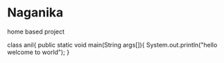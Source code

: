 # Naganika
home based project

class anil{
public static void main(String args[]){
System.out.println("hello welcome to world");
}
